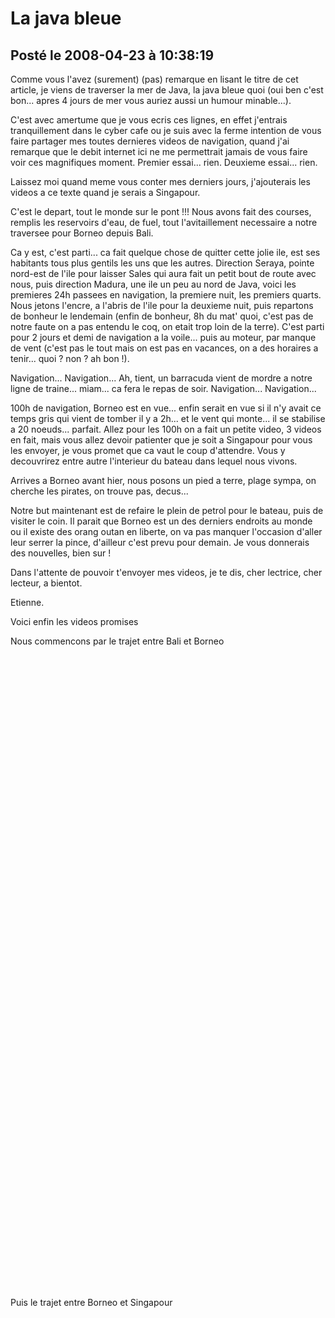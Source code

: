 # La java bleue
## Posté le 2008-04-23 à 10:38:19

<p>Comme vous l'avez (surement) (pas) remarque en lisant le titre de cet article, je viens de traverser la mer de Java, la java bleue quoi (oui ben c'est bon... apres 4 jours de mer vous auriez aussi un humour minable...).

C'est avec amertume que je vous ecris ces lignes, en effet j'entrais tranquillement dans le cyber cafe ou je suis avec la ferme intention de vous faire partager mes toutes dernieres videos de navigation, quand j'ai remarque que le debit internet ici ne me permettrait jamais de vous faire voir ces magnifiques moment. Premier essai... rien. Deuxieme essai... rien.

Laissez moi quand meme vous conter mes derniers jours, j'ajouterais les videos a ce texte quand je serais a Singapour.

C'est le depart, tout le monde sur le pont !!! Nous avons fait des courses, remplis les reservoirs d'eau, de fuel, tout l'avitaillement necessaire a notre traversee pour Borneo depuis Bali.

Ca y est, c'est parti... ca fait quelque chose de quitter cette jolie ile, est ses habitants tous plus gentils les uns que les autres. Direction Seraya, pointe nord-est de l'ile pour laisser Sales qui aura fait un petit bout de route avec nous, puis direction Madura, une ile un peu au nord de Java, voici les premieres 24h passees en navigation, la premiere nuit, les premiers quarts. Nous jetons l'encre, a l'abris de l'ile pour la deuxieme nuit, puis repartons de bonheur le lendemain (enfin de bonheur, 8h du mat' quoi, c'est pas de notre faute on a pas entendu le coq, on etait trop loin de la terre). C'est parti pour 2 jours et demi de navigation a la voile... puis au moteur, par manque de vent (c'est pas le tout mais on est pas en vacances, on a des horaires a tenir... quoi ? non ? ah bon !).

Navigation... Navigation... Ah, tient, un barracuda vient de mordre a notre ligne de traine... miam... ca fera le repas de soir. Navigation... Navigation...&nbsp;

100h de navigation, Borneo est en vue... enfin serait en vue si il n'y avait ce temps gris qui vient de tomber il y a 2h... et le vent qui monte... il se stabilise a 20 noeuds... parfait. Allez pour les 100h on a fait un petite video, 3 videos en fait, mais vous allez devoir patienter que je soit a Singapour pour vous les envoyer, je vous promet que ca vaut le coup d'attendre. Vous y decouvrirez entre autre l'interieur du bateau dans lequel nous vivons.

Arrives a Borneo avant hier, nous posons un pied a terre, plage sympa, on cherche les pirates, on trouve pas, decus...

Notre but maintenant est de refaire le plein de petrol pour le bateau, puis de visiter le coin. Il parait que Borneo est un des derniers endroits au monde ou il existe des orang outan en liberte, on va pas manquer l'occasion d'aller leur serrer la pince, d'ailleur c'est prevu pour demain. Je vous donnerais des nouvelles, bien sur !

Dans l'attente de pouvoir t'envoyer mes videos, je te dis, cher lectrice, cher lecteur, a bientot.

Etienne.

Voici enfin les videos promises</p>
Nous commencons par le trajet entre Bali et Borneo<br />
<div><object width="640" height="505"><param name="movie" value="http://www.dailymotion.com/swf/x5bijw&v3=1&related=1"></param><param name="allowFullScreen" value="true"></param><param name="allowScriptAccess" value="always"></param><embed src="http://www.dailymotion.com/swf/x5bijw&v3=1&related=1" type="application/x-shockwave-flash" width="640" height="505" allowFullScreen="true" allowScriptAccess="always"></embed></object></div>
<div><object width="640" height="505"><param name="movie" value="http://www.dailymotion.com/swf/x5bjba&v3=1&related=1"></param><param name="allowFullScreen" value="true"></param><param name="allowScriptAccess" value="always"></param><embed src="http://www.dailymotion.com/swf/x5bjba&v3=1&related=1" type="application/x-shockwave-flash" width="640" height="505" allowFullScreen="true" allowScriptAccess="always"></embed></object></div><br />
Puis le trajet entre Borneo et Singapour<br />
<div><object width="640" height="505"><param name="movie" value="http://www.dailymotion.com/swf/x59cll&v3=1&related=1"></param><param name="allowFullScreen" value="true"></param><param name="allowScriptAccess" value="always"></param><embed src="http://www.dailymotion.com/swf/x59cll&v3=1&related=1" type="application/x-shockwave-flash" width="640" height="505" allowFullScreen="true" allowScriptAccess="always"></embed></object></div><br />
<div><object width="640" height="505"><param name="movie" value="http://www.dailymotion.com/swf/x59o81&v3=1&related=1"></param><param name="allowFullScreen" value="true"></param><param name="allowScriptAccess" value="always"></param><embed src="http://www.dailymotion.com/swf/x59o81&v3=1&related=1" type="application/x-shockwave-flash" width="640" height="505" allowFullScreen="true" allowScriptAccess="always"></embed></object></div>

